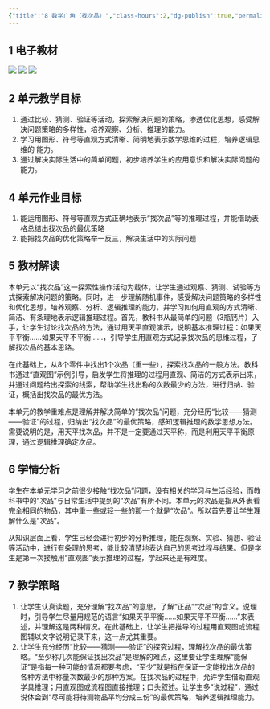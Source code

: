 ```yaml
---
{"title":"8 数学广角（找次品）","class-hours":2,"dg-publish":true,"permalink":"/4 单元教学/5B 五下/8 数学广角（找次品）/","dgPassFrontmatter":true,"noteIcon":""}
---
```



## 1 电子教材

<p class="grid-4">
	<img loading="lazy" decoding="async" src="https://book.pep.com.cn/1221001502141/files/mobile/118.jpg">
	<img loading="lazy" decoding="async" src="https://book.pep.com.cn/1221001502141/files/mobile/119.jpg">
	<img loading="lazy" decoding="async" src="https://book.pep.com.cn/1221001502141/files/mobile/120.jpg">
</p>

## 2 单元教学目标

1. 通过比较、猜测、验证等活动，探索解决问题的策略，渗透优化思想，感受解决问题策略的多样性，培养观察、分析、推理的能力。
2. 学习用图形、符号等直观方式清晰、简明地表示数学思维的过程，培养逻辑思维的 能力。
3. 通过解决实际生活中的简单问题，初步培养学生的应用意识和解决实际问题的能力。

## 4 单元作业目标

1. 能运用图形、符号等直观方式正确地表示“找次品”等的推理过程，并能借助表格总结出找次品的最优策略
2. 能把找次品的优化策略举一反三，解决生活中的实际问题

## 5 教材解读

本单元以“找次品”这一探索性操作活动为载体，让学生通过观察、猜测、试验等方式探索解决问题的策略。同时，进一步理解随机事件，感受解决问题策略的多样性和优化思想，培养观察、分析、逻辑推理的能力，并学习如何用直观的方式清晰、简洁、有条理地表示逻辑推理过程。首先，教科书从最简单的问题（3瓶钙片）入手，让学生讨论找次品的方法，通过用天平直观演示，说明基本推理过程：如果天平平衡……如果天平不平衡……，引导学生用直观方式记录找次品的思维过程，了解找次品的基本思路。

在此基础上，从8个零件中找出1个次品（重一些），探索找次品的一般方法。教科书通过“直观图”示例引导，启发学生将推理的过程用直观、简洁的方式表示出来，并通过问题给出探索的线索，帮助学生找出称的次数最少的方法，进行归纳、验证，概括出找次品的最优方法。

本单元的教学重难点是理解并解决简单的“找次品”问题，充分经历“比较——猜测——验证”的过程，归纳出“找次品”的最优策略，感知逻辑推理的数学思想方法。需要说明的是，用天平找次品，并不是一定要通过天平称，而是利用天平平衡原理，通过逻辑推理确定次品。

## 6 学情分析

学生在本单元学习之前很少接触“找次品”问题，没有相关的学习与生活经验，而教科书中的“次品”与日常生活中提到的“次品”有所不同。本单元的次品是指从外表看完全相同的物品，其中重一些或轻一些的那一个就是“次品”。所以首先要让学生理解什么是“次品”。

从知识层面上看，学生已经会进行初步的分析推理，能在观察、实验、猜想、验证等活动中，进行有条理的思考，能比较清楚地表达自己的思考过程与结果。但是学生是第一次接触用“直观图”表示推理的过程，学起来还是有难度。

## 7 教学策略

1. 让学生认真读题，充分理解“找次品”的意思，了解“正品”“次品”的含义。说理时，引导学生尽量用规范的语言“如果天平平衡……如果天平不平衡……”来表述，并理解这是两种情况。在此基础上，让学生把推导的过程用直观图或流程图辅以文字说明记录下来，这一点尤其重要。
2. 让学生充分经历“比较——猜测——验证”的探究过程，理解找次品的最优策略。“至少称几次能保证找出次品”是理解的难点，这里要让学生理解“能保证”是指每一种可能的情况都要考虑，“至少”就是指在保证一定能找出次品的各种方法中称量次数最少的那种方案。在找次品的过程中，允许学生借助直观学具推理；用直观图或流程图直接推理；口头叙述。让学生多“说过程”，通过说体会到“尽可能将待测物品平均分成三份”的最优策略，培养逻辑推理能力。